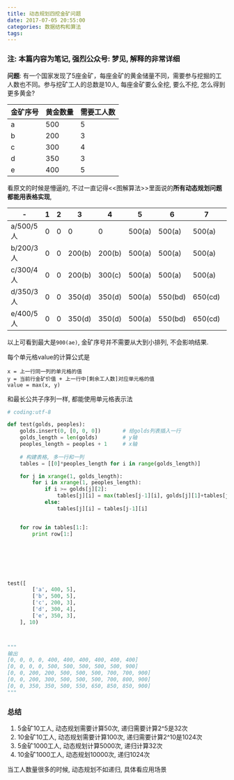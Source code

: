 ```yaml
---
title: 动态规划四挖金矿问题
date: 2017-07-05 20:55:00
categories: 数据结构和算法
tags:
---
```



### 注: 本篇内容为笔记, 强烈公众号: **梦见**, 解释的非常详细

**问题**: 有一个国家发现了5座金矿，每座金矿的黄金储量不同，需要参与挖掘的工人数也不同。参与挖矿工人的总数是10人, 每座金矿要么全挖, 要么不挖, 怎么得到更多黄金?

|金矿序号|黄金数量|需要工人数|
|--------|--------|----------|
|a|500|5|
|b|200|3|
|c|300|4|
|d|350|3|
|e|400|5|


看原文的时候是懵逼的, 不过一直记得<<图解算法>>里面说的**所有动态规划问题都能用表格实现**, 

|-|1|2|3|4|5|6|7|8|9|10|
|-|-|-|-|-|-|-|-|-|-|-|
|a/500/5人|0|0|0|0|500(a)|500(a)|500(a)|500(a)|500(a)|500(a)|
|b/200/3人|0|0|200(b)|200(b)|500(a)|500(a)|500(a)|700(ab)|700(ab)|700(ab)|
|c/300/4人|0|0|200(b)|300(c)|500(a)|500(a)|500(a)|700(ab)|800(ac)|800(ac)|
|d/350/3人|0|0|350(d)|350(d)|500(a)|550(bd)|650(cd)|850(ad)|850(ad)|850(ad)|
|e/400/5人|0|0|350(d)|350(d)|500(a)|550(bd)|650(cd)|850(ad)|850(ad)|900(ae)|

以上可看到最大是`900(ae)`, 金矿序号并不需要从大到小排列, 不会影响结果.

每个单元格value的计算公式是
```
x = 上一行同一列的单元格的值
y = 当前行金矿价值 + 上一行中[剩余工人数]对应单元格的值
value = max(x, y)
```


和最长公共子序列一样, 都能使用单元格表示法

```python
# coding:utf-8

def test(golds, peoples):
    golds.insert(0, [0, 0, 0])       # 给golds列表插入一行
    golds_length = len(golds)        # y轴
    peoples_length = peoples + 1     # x轴
    
    # 构建表格, 多一行和一列
    tables = [[0]*peoples_length for i in range(golds_length)]

    for j in xrange(1, golds_length):
        for i in xrange(1, peoples_length):
            if i >= golds[j][2]:
                tables[j][i] = max(tables[j-1][i], golds[j][1]+tables[j-1][i-golds[j][2]])
            else:
                tables[j][i] = tables[j-1][i]


    for row in tables[1:]:
        print row[1:]







test([
        ['a', 400, 5],
        ['b', 500, 5],
        ['c', 200, 3],
        ['d', 300, 4],
        ['e', 350, 3],
    ], 10)



"""
输出
[0, 0, 0, 0, 400, 400, 400, 400, 400, 400]
[0, 0, 0, 0, 500, 500, 500, 500, 500, 900]
[0, 0, 200, 200, 500, 500, 500, 700, 700, 900]
[0, 0, 200, 300, 500, 500, 500, 700, 800, 900]
[0, 0, 350, 350, 500, 550, 650, 850, 850, 900]
"""
```


### 总结
1. 5金矿10工人, 动态规划需要计算50次, 递归需要计算2^5是32次
2. 10金矿10工人, 动态规划需要计算100次, 递归需要计算2^10是1024次
3. 5金矿1000工人, 动态规划计算5000次, 递归计算32次
4. 10金矿1000工人, 动态规划10000次, 递归1024次

当工人数量很多的时候, 动态规划不如递归, 具体看应用场景

